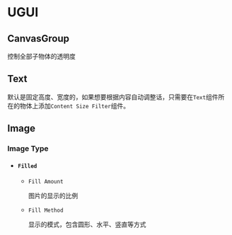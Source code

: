 # UGUI

## CanvasGroup

控制全部子物体的透明度

## Text

默认是固定高度、宽度的，如果想要根据内容自动调整话，只需要在`Text`组件所在的物体上添加`Content Size Filter`组件。

## Image

### Image Type

- #### `Filled`

  - `Fill Amount`

    图片的显示的比例

  - `Fill Method`

    显示的模式，包含圆形、水平、竖直等方式